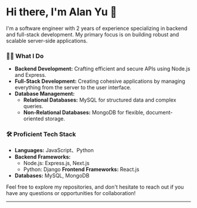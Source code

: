 # Hi there, I'm Alan Yu 👋

I'm a software engineer with 2 years of experience specializing in backend and full-stack development. My primary focus is on building robust and scalable server-side applications.

### 👨‍💻 What I Do
- **Backend Development:** Crafting efficient and secure APIs using Node.js and Express.
- **Full-Stack Development:** Creating cohesive applications by managing everything from the server to the user interface.
- **Database Management:** 
  - **Relational Databases:** MySQL for structured data and complex queries.
  - **Non-Relational Databases:** MongoDB for flexible, document-oriented storage.

### 🛠️ Proficient Tech Stack
- **Languages:** JavaScript、Python
- **Backend Frameworks:**
  - Node.js: Express.js, Next.js
  - Python: Django
  **Frontend Frameworks:** React.js
- **Databases:** MySQL, MongoDB

Feel free to explore my repositories, and don't hesitate to reach out if you have any questions or opportunities for collaboration!

---

